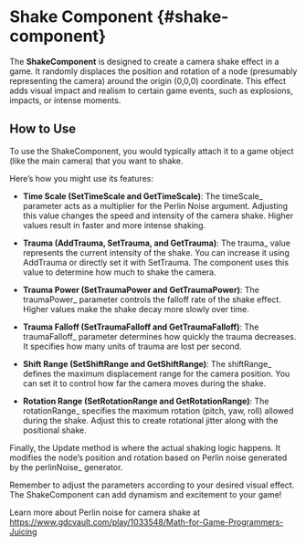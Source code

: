 Shake Component {#shake-component}
========================================

The **ShakeComponent** is designed to create a camera shake effect in a game. It randomly displaces the position and rotation of a node (presumably representing the camera) around the origin (0,0,0) coordinate. This effect adds visual impact and realism to certain game events, such as explosions, impacts, or intense moments.

## How to Use

To use the ShakeComponent, you would typically attach it to a game object (like the main camera) that you want to shake.

Here’s how you might use its features:

- **Time Scale (SetTimeScale and GetTimeScale)**:
The timeScale_ parameter acts as a multiplier for the Perlin Noise argument.
Adjusting this value changes the speed and intensity of the camera shake.
Higher values result in faster and more intense shaking.

- **Trauma (AddTrauma, SetTrauma, and GetTrauma)**:
The trauma_ value represents the current intensity of the shake.
You can increase it using AddTrauma or directly set it with SetTrauma.
The component uses this value to determine how much to shake the camera.

- **Trauma Power (SetTraumaPower and GetTraumaPower)**:
The traumaPower_ parameter controls the falloff rate of the shake effect.
Higher values make the shake decay more slowly over time.

- **Trauma Falloff (SetTraumaFalloff and GetTraumaFalloff)**:
The traumaFalloff_ parameter determines how quickly the trauma decreases.
It specifies how many units of trauma are lost per second.

- **Shift Range (SetShiftRange and GetShiftRange)**:
The shiftRange_ defines the maximum displacement range for the camera position.
You can set it to control how far the camera moves during the shake.

- **Rotation Range (SetRotationRange and GetRotationRange)**:
The rotationRange_ specifies the maximum rotation (pitch, yaw, roll) allowed during the shake.
Adjust this to create rotational jitter along with the positional shake.

Finally, the Update method is where the actual shaking logic happens. It modifies the node’s position and rotation based on Perlin noise generated by the perlinNoise_ generator.

Remember to adjust the parameters according to your desired visual effect. The ShakeComponent can add dynamism and excitement to your game!

Learn more about Perlin noise for camera shake at https://www.gdcvault.com/play/1033548/Math-for-Game-Programmers-Juicing
